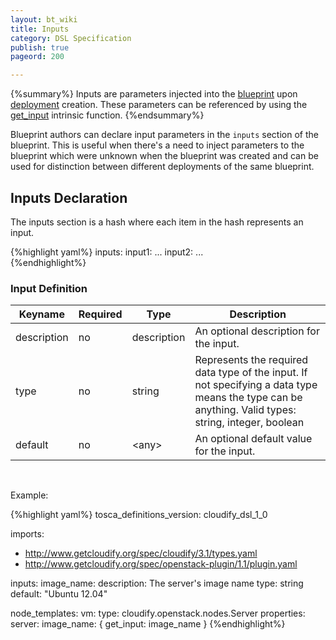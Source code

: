 ```yaml
---
layout: bt_wiki
title: Inputs
category: DSL Specification
publish: true
pageord: 200

---
```

{%summary%}
Inputs are parameters injected into the [blueprint](reference-terminology.html#blueprint) upon [deployment](reference-terminology.html#deployment) creation. These parameters can be referenced by using the [get_input](dsl-spec-intrinsic-functions.html#get_input) intrinsic function.
{%endsummary%}

Blueprint authors can declare input parameters in the `inputs` section of the blueprint. This is useful when there's a need to inject parameters to the blueprint which were unknown when the blueprint was created and can be used for distinction between different deployments of the same blueprint.

## Inputs Declaration

The inputs section is a hash where each item in the hash represents an input.

{%highlight yaml%}
inputs:
  input1:
    ...
  input2:
    ...  
{%endhighlight%}


### Input Definition

Keyname     | Required | Type        | Description
----------- | -------- | ----        | -----------
description | no       | description | An optional description for the input.
type        | no       | string      | Represents the required data type of the input. If not specifying a data type means the type can be anything. Valid types: string, integer, boolean
default     | no       | \<any\>     | An optional default value for the input.


<br>


Example:

{%highlight yaml%}
tosca_definitions_version: cloudify_dsl_1_0

imports:
  - http://www.getcloudify.org/spec/cloudify/3.1/types.yaml
  - http://www.getcloudify.org/spec/openstack-plugin/1.1/plugin.yaml

inputs:
  image_name:
    description: The server's image name
    type: string
    default: "Ubuntu 12.04"

node_templates:
  vm:
    type: cloudify.openstack.nodes.Server
    properties:
      server:
        image_name: { get_input: image_name }
{%endhighlight%}

